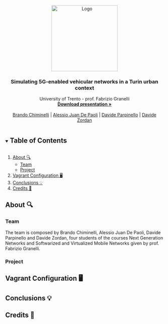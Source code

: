 <br />
<p align="center">
  <a href="https://github.com/davideparpinello/SimuTorino">
    <img src="https://cdn-icons-png.flaticon.com/512/4353/4353327.png" alt="Logo" width="210"> 
  </a>
  <h3 align="center">Simulating 5G-enabled vehicular networks in a Turin urban context</h3>

  <p align="center">
    University of Trento - prof. Fabrizio Granelli
    <br />
    <a href=""><strong>Download presentation »</strong></a>
    <br />
    <br />
    <a href="https://github.com/Bralli99">Brando Chiminelli</a>
    |
    <a href="https://github.com/AlessioDP123">Alessio Juan De Paoli</a>
    |
    <a href="https://github.com/davideparpinello">Davide Parpinello</a>
    |
    <a href="https://github.com/davidezordan25">Davide Zordan</a>
  </p>
</p>

<!-- TABLE OF CONTENTS -->
<details open="open">
  <summary><h2 style="display: inline-block">Table of Contents</h2></summary>
  <ol>
    <li>
      <a href="#about-">About 🔍</a>
      <ul>
        <li><a href="#team">Team</a></li>
        <li><a href="#project">Project</a></li>
      </ul>
    </li>
    <li><a href="#vagrant-configuration-">Vagrant Configuration 🖥</a></li>
    </li>
    <li>
      <a href="#conclusions-">Conclusions 💡</a>
    </li>
    <li>
      <a href="#credits-">Credits 📓</a>
    </li>
  </ol>
</details>

<!-- ABOUT THE PROJECT -->

## About 🔍

### Team

The team is composed by Brando Chiminelli, Alessio Juan De Paoli, Davide Parpinello and Davide Zordan, four students of the courses Next Generation Networks and Softwarized and Virtualized Mobile Networks given by prof. Fabrizio Granelli.

### Project

## Vagrant Configuration 🖥

## Conclusions 💡

## Credits 📓

